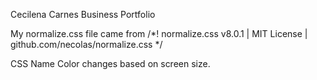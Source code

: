 Cecilena Carnes Business Portfolio



My normalize.css file came from /*! normalize.css v8.0.1 | MIT License | github.com/necolas/normalize.css */

CSS
    Name Color changes based on screen size.